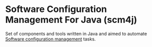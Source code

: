 # Software Configuration Management For Java (scm4j)

Set of components and tools written in Java and aimed to automate [Software configuration management](https://en.wikipedia.org/wiki/Software_configuration_management) tasks.
